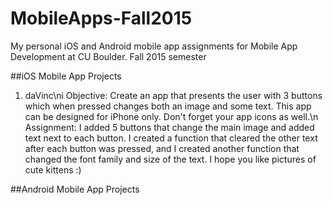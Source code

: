 # MobileApps-Fall2015
My personal iOS and Android mobile app assignments for Mobile App Development at CU Boulder.
Fall 2015 semester


##iOS Mobile App Projects
1. daVinc\ni
Objective: Create an app that presents the user with 3 buttons which when pressed changes both an image and some text. This app can be designed for iPhone only. Don't forget your app icons as well.\n
Assignment: I added 5 buttons that change the main image and added text next to each button. I created a function that cleared the other text after each button was pressed, and I created another function that changed the font family and size of the text. I hope you like pictures of cute kittens :)


##Android Mobile App Projects

